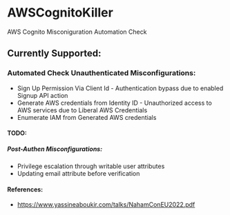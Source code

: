 # AWSCognitoKiller
AWS Cognito Misconiguration Automation Check

## Currently Supported:
### Automated Check Unauthenticated Misconfigurations:
- Sign Up Permission Via Client Id - Authentication bypass due to
enabled Signup API action
- Generate AWS credentials from Identity ID - Unauthorized access to AWS
services due to Liberal AWS Credentials
- Enumerate IAM from Generated AWS credentials

#### TODO:
##### Post-Authen Misconfigurations:
- Privilege escalation
through writable user attributes
- Updating email attribute
before verification

#### References:
- https://www.yassineaboukir.com/talks/NahamConEU2022.pdf
